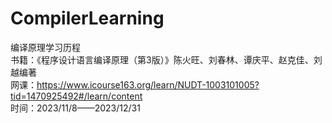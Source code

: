 # CompilerLearning
编译原理学习历程  
书籍：《程序设计语言编译原理（第3版）》陈火旺、刘春林、谭庆平、赵克佳、刘越编著  
网课：https://www.icourse163.org/learn/NUDT-1003101005?tid=1470925492#/learn/content  
时间：2023/11/8——2023/12/31
